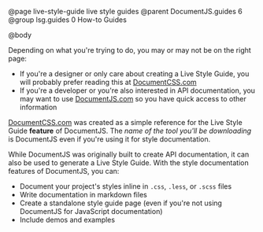 @page live-style-guide live style guides
@parent DocumentJS.guides 6
@group lsg.guides 0 How-to Guides

@body

Depending on what you're trying to do, you may or may not be on the right page:

* If you're a designer or only care about creating a Live Style Guide, you will probably prefer reading this at [DocumentCSS.com](http://documentcss.com/docs/index.html)
* If you're a developer or you're also interested in API documentation, you may want to use [DocumentJS.com](http://documentjs.com/docs/live-style-guide.html) so you have quick access to other information

[DocumentCSS.com](http://documentcss.com) was created as a simple reference for the Live Style Guide **feature** of DocumentJS. The *name of the tool you'll be downloading* is DocumentJS even if you're using it for style documentation.

While DocumentJS was originally built to create API documentation, it can also be used to generate a Live Style Guide. With the style documentation features of DocumentJS, you can:

* Document your project's styles inline in `.css`, `.less`, or `.scss` files
* Write documentation in markdown files
* Create a standalone style guide page (even if you're not using DocumentJS for JavaScript documentation)
* Include demos and examples